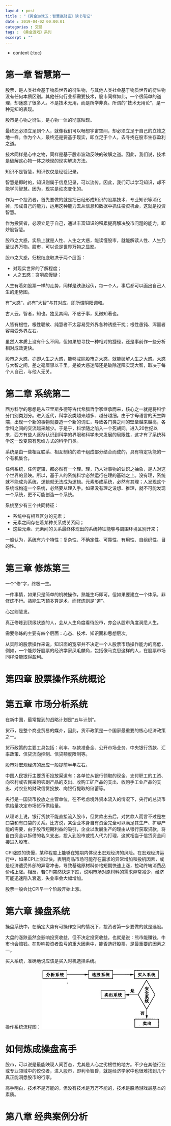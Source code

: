 ```yaml
---
layout : post
title : "《黄金游戏五：智慧赢财富》读书笔记"
date : 2019-04-02 00:00:01
categories : 交易
tags : 《黄金游戏》系列
excerpt : ""
---
```


* content
{:toc}


# 第一章 智慧第一
股票，是人类社会基于物质世界的衍生物，与其他人类社会基于物质世界的衍生物没有任何本质区别。其他任何行业都需要技术，股市同样如此，一个很简单的道理，却迷惑了很多人。不是技术无用，而是所学非真。所谓的”技术无用论“，是一种无知的表现。

股市是心物之衍生，是心物一体的彻底映现。

最终还必须立足到个人，就像我们可以畅想宇宙空间，却必须立足于自己的立锥之地一样。作为个人，最终还是要基于现实，即立足于个人，去寻找在股市生存盈利之道。

技术同样是心中之物，同样是基于股市波动反映的破解之道。因此，我们说，技术是破解这心物一体之映现的现实解决方法。

知识不是智慧，知识仅仅是经验记录。

智慧是即时的，知识则属于信息记录，可以流传。因此，我们可以学习知识，却不能学习智慧。因为，现实是动态变化的。

作为一个投资者，首先要做的就是把已经形成知识的股票技术、专业知识等消化掉，形成自己的能力，运用这种能力去从信息和数据中抓住投资机会，这就是投资智慧。

作为投资者，必须立足于自己，通过丰富知识的积累提高解决股市问题的能力，即炒股智慧。

股市之大惑，实质上就是人性、人生之大惑，能读懂股市，就能解读人性、人生乃至世界万物。股市，可以说是世界万物之显影。

股市之大惑，归根结底取决于两个层面：
* 对现实世界的了解程度；
* 人之五惑：贪嗔痴慢疑；

人生有着如股票一样的走势，同样是跌涨起伏，每一个人，事后都可以画出自己人生的走势图。

有”大惑“，必有”大智“与其对应，即所谓阴阳调和。

古人云，智者，知也。独见其闻，不惑于事，见微知著也。

人皆有根性，根性聪敏、纯慧者不太容易受外界各种诱惑干扰；根性愚钝、浑噩者容易受外界左右。

虽然人本质上没有什么不同，但如果想寻找一种相对的捷径，还是事前作一些分析相对成效更快。

股市之大惑，亦即人生之大惑，能够戒除股市之大惑，就能破解人生之大惑。大惑与大智之间，差之毫厘谬以千里。是被大惑迷障还是破除迷障实现大智，取决于每个人自己，与他人无关。


# 第二章 系统第二
西方科学的思想是从亚里斯多德等古代希腊哲学家继承而来，核心之一就是将科学分门别类划分。进入近代，科学没类越来越多、越分越细。由于字母语言的天生弊端，出现一个新的事物就要造一个新的词汇，导致各门类之间的壁垒越来越高，各学科之间的交流越来越少。于是乎，科学随之陷入一个死胡同。进入20世纪以来，西方有些人逐渐认识到科学的界限和科学未来发展的局限性，这才有了系统科学这一改变原有思维方式的科学门类。

系统是由一些相互联系、相互制约的若干组成部分结合而成的，具有特定功能的一个有机集合。

任何系统，任何逻辑，都必然有一个理。理，乃人对事物的认识之抽象，是人对这个世界的显映。所以，基于人的系统科学必然运行在理的基础之上。没有理，系统就不能成为系统，逻辑就无法成为逻辑。元素形成系统，必然有其理；人发现这个系统或构造一个系统，必然要从理入手。如果没有理之设想、推理，就不可能发现一个系统，更不可能创造一个系统。

系统至少有三个共同特征：
* 系统中有相互区分的元素；
* 元素之间存在着某种关系或关系网；
* 这些元素、元素间的关系最终体现出的系统特征能够与周围环境区别开来；

一般认为，系统有六个特性：复杂性、不确定性、可靠性、有用性、自组织性、目的性。


# 第三章 修炼第三
一个”修“字，终极一生。

一件事情，如果只是简单的机械操作，熟能生巧即可。但如果要建立一个体系，非修炼不行。熟能生巧顶多算是术，而修炼则是”道“。

心定则慧发。

真正修炼到顶级状态的人，会从人生角度看待股市，亦会从股市角度洞悉人生。

需要修炼的主要有四个层面：心态、技术、知识面和思想层次。

从实际的股票操作来说，知识面的宽窄并不决定一个人股票市场操作能力的高低，例如，一个能炒好股票的经济学家凤毛麟角，包括像马克思这样的人，在股票市场同样没能取得盈利。


# 第四章 股票操作系统概论

# 第五章 市场分析系统
在新中国，最常提到的战略计划是”五年计划“。

货币，是整个商业贸易的媒介，因此，货币政策是一个国家最重要的核心经济政策之一。

货币政策的主要工具包括：利率、存款准备金、公开市场业务、中央银行贷款、汇率政策、信贷流向控制、信贷额度限制等。

股市对宏观经济的反应一般提前半年左右。

中国人民银行主要货币投放渠道有：各单位从银行领取的现金、支付职工的工资、向农村或农民采购农副产品的支出、收购工矿产品的支出、收购手工业产品的支出、对农业的财政信贷投放、向银行提取的储蓄等。

央行是一国货币投放之主管单位，在不考虑境外资本流入的情况下，央行的总货币供给量决定市场货币供给量。

从理论上说，银行贷款不能直接流入股市，但贷款出去后，对贷款人而言不过是左口袋和有口袋的关系。比方说，某企业本身自有资金完全可以满足其生产、扩容产能的需要，由于股市短期利益的吸引，企业以发展生产的理由从银行获取贷款，将自由资金以拆借的名义支出，投入到股市或找人代为打理，这就相当于信贷资金间接进入股市。

CPI涨跌的快慢，某种程度上能够在短期内体现出宏观经济的风险。在宏观经济运行中，如果CPI上涨过快，表明商品市场可能存在需求的异常增加和投机因素，或是经济遭受外部的异常冲击，导致基础原材料价格短期快速上涨，拉动终端消费品价格上涨。相反，若CPI突然快速下跌，说明市场对原材料的需求异常减少，经济可能迅速陷入衰退，失业率会大幅增加。

股票一般会比CPI早一个阶段开始上涨。


# 第六章 操盘系统
操盘系统中，在确定大势有可操作空间的情况下，投资者第一步要做的就是选股。

大盘的涨跌虽然会影响投资收益，但不决定投资收益。也就是说：熊市能赚钱，牛市也会赔钱。在影响投资者盈亏的重大因素中，能否选好股票，是最重要的因素之一。

买入系统，准确地说应该是买入时机选择系统。

操作系统流程图：
![image](/images/invest/hjyx5-6-12.png)

# 如何炼成操盘高手
股市，可以说是最能映现人间百态，尤其是人心之劣根性的地方。不少在其他行业或专业领域中的佼佼者，进入股市，即利令智昏，就是经济学家中也很难找到几个真正能洞悉股市的行家。

高手明白，技术不是万能的，但没有技术是万万不能的，技术是股场游戏最基本的素质。


# 第八章 经典案例分析
